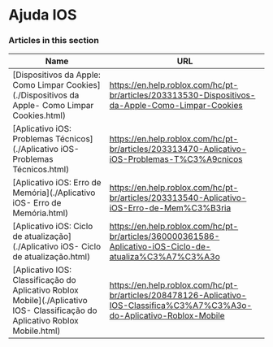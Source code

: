 # Ajuda IOS  
### Articles in this section
Name|URL
-|-
[Dispositivos da Apple: Como Limpar Cookies](./Dispositivos da Apple- Como Limpar Cookies.html) |https://en.help.roblox.com/hc/pt-br/articles/203313530-Dispositivos-da-Apple-Como-Limpar-Cookies
[Aplicativo iOS: Problemas Técnicos](./Aplicativo iOS- Problemas Técnicos.html) |https://en.help.roblox.com/hc/pt-br/articles/203313470-Aplicativo-iOS-Problemas-T%C3%A9cnicos
[Aplicativo iOS: Erro de Memória](./Aplicativo iOS- Erro de Memória.html) |https://en.help.roblox.com/hc/pt-br/articles/203313540-Aplicativo-iOS-Erro-de-Mem%C3%B3ria
[Aplicativo iOS: Ciclo de atualização](./Aplicativo iOS- Ciclo de atualização.html) |https://en.help.roblox.com/hc/pt-br/articles/360000361586-Aplicativo-iOS-Ciclo-de-atualiza%C3%A7%C3%A3o
[Aplicativo IOS: Classificação do Aplicativo Roblox Mobile](./Aplicativo IOS- Classificação do Aplicativo Roblox Mobile.html) |https://en.help.roblox.com/hc/pt-br/articles/208478126-Aplicativo-IOS-Classifica%C3%A7%C3%A3o-do-Aplicativo-Roblox-Mobile